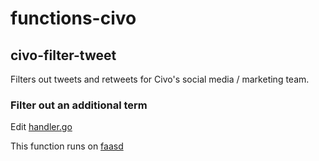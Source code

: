 functions-civo
=====

## civo-filter-tweet

Filters out tweets and retweets for Civo's social media / marketing team.

### Filter out an additional term

Edit [handler.go](https://github.com/openfaas/functions-civo/blob/master/filter-tweet/handler.go)

This function runs on [faasd](https://github.com/openfaas/faasd)
